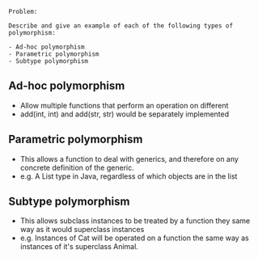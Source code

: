 ```
Problem:

Describe and give an example of each of the following types of polymorphism:

- Ad-hoc polymorphism
- Parametric polymorphism
- Subtype polymorphism
```

## Ad-hoc polymorphism

-   Allow multiple functions that perform an operation on different
-   add(int, int) and add(str, str) would be separately implemented

## Parametric polymorphism

-   This allows a function to deal with generics, and therefore on any concrete
    definition of the generic.
-   e.g. A List type in Java, regardless of which objects are in the list

## Subtype polymorphism

-   This allows subclass instances to be treated by a function they same way as it
    would superclass instances
-   e.g. Instances of Cat will be operated on a function the same way as instances of
    it's superclass Animal.
